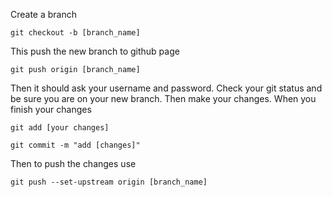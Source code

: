 Create a branch
```
git checkout -b [branch_name]
```
This push the new branch to github page
```
git push origin [branch_name]
```
Then it should ask your username and password. Check your git status and be sure you are on your new branch. Then make your changes.
When you finish your changes
```
git add [your changes]
```
```
git commit -m "add [changes]"
```
Then to push the changes use

```
git push --set-upstream origin [branch_name]
```



